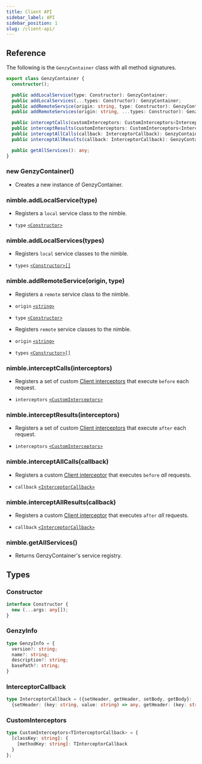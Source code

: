 ```yaml
---
title: Client API
sidebar_label: API
sidebar_position: 1
slug: /client-api/
---
```


## Reference

The following is the `GenzyContainer` class with all method signatures.

```ts
export class GenzyContainer {
  constructor();

  public addLocalService(type: Constructor): GenzyContainer;
  public addLocalServices(...types: Constructor): GenzyContainer;
  public addRemoteService(origin: string, type: Constructor): GenzyContainer;
  public addRemoteServices(origin: string, ...types: Constructor): GenzyContainer;

  public interceptCalls(customInterceptors: CustomInterceptors<InterceptorCallback>): GenzyContainer;
  public interceptResults(customInterceptors: CustomInterceptors<InterceptorCallback>): GenzyContainer;
  public interceptAllCalls(callback: InterceptorCallback): GenzyContainer;
  public interceptAllResults(callback: InterceptorCallback): GenzyContainer;

  public getAllServices(): any;
}
```

### new GenzyContainer()

- Creates a new instance of GenzyContainer.

### nimble.addLocalService(type)

- Registers a `local` service class to the nimble.

- `type` [`<Constructor>`](#constructor)

### nimble.addLocalServices(types)

- Registers `local` service classes to the nimble.

- `types` [`<Constructor>[]`](#constructor)

### nimble.addRemoteService(origin, type)

- Registers a `remote` service class to the nimble.

- `origin` [`<string>`](https://developer.mozilla.org/en-US/docs/Web/JavaScript/Reference/Global_Objects/String)
- `type` [`<Constructor>`](#constructor)

- Registers `remote` service classes to the nimble.

- `origin` [`<string>`](https://developer.mozilla.org/en-US/docs/Web/JavaScript/Reference/Global_Objects/String)
- `types` [`<Constructor>[]`](#constructor)

### nimble.interceptCalls(interceptors)

- Registers a set of custom [Client interceptors](#interceptorcallback) that execute `before` each request.

- `interceptors` [`<CustomInterceptors>`](#custominterceptors)

### nimble.interceptResults(interceptors)

- Registers a set of custom [Client interceptors](#interceptorcallback) that execute `after` each request.

- `interceptors` [`<CustomInterceptors>`](#custominterceptors)

### nimble.interceptAllCalls(callback)

- Registers a custom [Client interceptor](#interceptorcallback) that executes `before` <i>all</i> requests.

- `callback` [`<InterceptorCallback>`](#interceptorcallback)

### nimble.interceptAllResults(callback)

- Registers a custom [Client interceptor](#interceptorcallback) that executes `after` <i>all</i> requests.

- `callback` [`<InterceptorCallback>`](#interceptorcallback)

### nimble.getAllServices()

- Returns GenzyContainer's service registry.

## Types

### Constructor

```ts
interface Constructor {
  new (...args: any[]);
}
```

### GenzyInfo

```ts
type GenzyInfo = {
  version?: string;
  name?: string;
  description?: string;
  basePath?: string;
}
```

### InterceptorCallback

```ts
type InterceptorCallback = ({setHeader, getHeader, setBody, getBody}: 
  {setHeader: (key: string, value: string) => any, getHeader: (key: string) => string, setBody: (body: any) => any, getBody: () => any}) => any;
```

### CustomInterceptors

```ts
type CustomInterceptors<TInterceptorCallback> = {
  [classKey: string]: {
    [methodKey: string]: TInterceptorCallback
  }
};
```